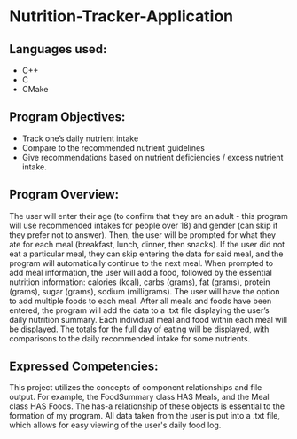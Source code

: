 # Nutrition-Tracker-Application

## Languages used: 
- C++
- C
- CMake

## Program Objectives:
- Track one’s daily nutrient intake
- Compare to the recommended nutrient guidelines
- Give recommendations based on nutrient deficiencies / excess nutrient intake. 

## Program Overview: 
The user will enter their age (to confirm that they are an adult - this program will use recommended intakes for people over 18) and gender
(can skip if they prefer not to answer). Then, the user will be prompted for what they ate for each meal (breakfast, lunch, dinner, then snacks). 
If the user did not eat a particular meal, they can skip entering the data for said meal, and the program will automatically continue to the next
meal. When prompted to add meal information, the user will add a food, followed by the essential nutrition information: calories (kcal), carbs 
(grams), fat (grams), protein (grams), sugar (grams), sodium (milligrams). The user will have the option to add multiple foods to each meal. 
After all meals and foods have been entered, the program will add the data to a .txt file displaying the user’s daily nutrition summary. 
Each individual meal and food within each meal will be displayed. The totals for the full day of eating will be displayed, with comparisons to the daily 
recommended intake for some nutrients.

## Expressed Competencies:
This project utilizes the concepts of component relationships and file output. For example, the FoodSummary class HAS Meals,
and the Meal class HAS Foods. The has-a relationship of these objects is essential to the formation of my program. All data
taken from the user is put into a .txt file, which allows for easy viewing of the user's daily food log. 
